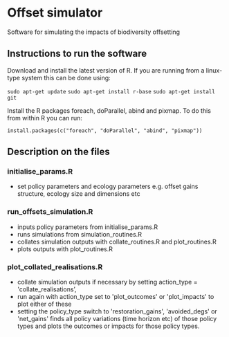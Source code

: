 Offset simulator
================

Software for simulating the impacts of biodiversity offsetting 


Instructions to run the software
---------------------------------

Download and install the latest version of R. If you are running from a linux-type system this can be done using:

`sudo apt-get update`
`sudo apt-get install r-base`
`sudo apt-get install git`


Install the R packages foreach, doParallel, abind and pixmap. To do this from within R you can run:

`install.packages(c("foreach", "doParallel", "abind", "pixmap"))`


Description on the files
------------------------

### initialise_params.R 

* set policy parameters and ecology parameters e.g. offset gains structure, ecology size and dimensions etc


### run_offsets_simulation.R 

* inputs policy parameters from initialise_params.R
* runs simulations from simulation_routines.R
* collates simulation outputs with collate_routines.R and plot_routines.R
* plots outputs with plot_routines.R


### plot_collated_realisations.R

* collate simulation outputs if necessary by setting action_type = 'collate_realisations’, 
* run again with action_type set to 'plot_outcomes' or 'plot_impacts' to plot either of these 
* setting the policy_type switch to 'restoration_gains', 'avoided_degs' or 'net_gains' finds all policy variations (time horizon etc) of those policy types and plots the outcomes or impacts for those policy types. 
